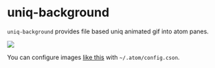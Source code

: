 # uniq-background

`uniq-background` provides file based uniq animated gif into atom panes.

![](https://i.gyazo.com/22169dc60019eb542621943047e5fd8c.gif)

You can configure images [like this](https://gist.github.com/negipo/f6a8424d27462e396a2a) with `~/.atom/config.cson`.
